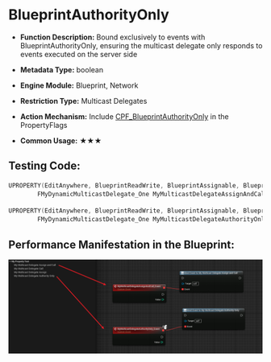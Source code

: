 # BlueprintAuthorityOnly

- **Function Description:** Bound exclusively to events with BlueprintAuthorityOnly, ensuring the multicast delegate only responds to events executed on the server side

- **Metadata Type:** boolean
- **Engine Module:** Blueprint, Network
- **Restriction Type:** Multicast Delegates
- **Action Mechanism:** Include [CPF_BlueprintAuthorityOnly](../../../../Flags/EPropertyFlags/CPF_BlueprintAuthorityOnly.md) in the PropertyFlags
- **Common Usage:** ★★★

## Testing Code:

```cpp
UPROPERTY(EditAnywhere, BlueprintReadWrite, BlueprintAssignable, BlueprintCallable)
		FMyDynamicMulticastDelegate_One MyMulticastDelegateAssignAndCall;

UPROPERTY(EditAnywhere, BlueprintReadWrite, BlueprintAssignable, BlueprintCallable, BlueprintAuthorityOnly)
		FMyDynamicMulticastDelegate_One MyMulticastDelegateAuthorityOnly;
```

## Performance Manifestation in the Blueprint:

![Untitled](Untitled.png)